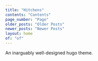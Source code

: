 ```yaml
---
title: "Hitchens"
contents: "Contents"
page_number: "Page"
older_posts: "Older Posts"
newer_posts: "Newer Posts"
layout: home
of: "of"
---
```


An inarguably well-designed hugo theme.
